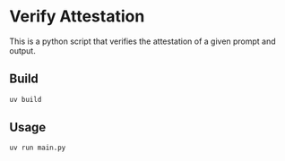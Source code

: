 # Verify Attestation

This is a python script that verifies the attestation of a given prompt and output.

## Build 

```bash
uv build
```

## Usage

```bash
uv run main.py
```

